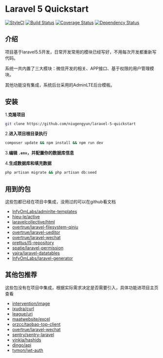 # Laravel 5 Quickstart
[![StyleCI](https://styleci.io/repos/109128127/shield?branch=master)](https://styleci.io/repos/109128127) [![Build Status](https://travis-ci.org/niugengyun/laravel-5-quickstart.svg?branch=master)](https://travis-ci.org/niugengyun/laravel-5-quickstart) [![Coverage Status](https://coveralls.io/repos/github/niugengyun/laravel-5-quickstart/badge.svg?branch=master)](https://coveralls.io/github/niugengyun/laravel-5-quickstart?branch=master) [![Dependency Status](https://www.versioneye.com/user/projects/59fdec8415f0d7004ef73040/badge.svg?style=flat-square)](https://www.versioneye.com/user/projects/59fdec8415f0d7004ef73040)

## 介绍

项目基于laravel5.5开发，日常开发常用的模块已经写好，不用每次开发都重新写代码。

系统一共内置了三大模块：微信开发的相关、APP接口、基于权限的用户管理模块。

其他功能没有集成，系统后台采用的AdminLTE后台模板。



## 安装

1.**克隆项目**

```bash
git clone https://github.com/niugengyun/laravel-5-quickstart
```

2.**进入项目根目录执行**

```bash
composer update && npm install && npm run dev
```

3.**编辑 `.env`，并配置你的数据库信息**

4.**生成数据库和填充数据**

```bash
php artisan migrate && php artisan db:seed
```



## 用到的包

这些包都已经在项目中集成，没用过的可以在github看文档


- [InfyOmLabs/adminlte-templates](https://github.com/InfyOmLabs/adminlte-templates)
- [hieu-le/active](https://github.com/letrunghieu/active)
- [laravelcollective/html](https://github.com/LaravelCollective/html)
- [overtrue/laravel-filesystem-qiniu](https://github.com/overtrue/laravel-filesystem-qiniu)
- [overtrue/laravel-ueditor](https://github.com/overtrue/laravel-ueditor)
- [overtrue/laravel-wechat](https://github.com/overtrue/laravel-wechat)
- [prettus/l5-repository](https://github.com/andersao/l5-repository)
- [spatie/laravel-permission](https://github.com/spatie/laravel-permission)
- [yajra/laravel-datatables](https://github.com/yajra/laravel-datatables)
- [InfyOmLabs/laravel-generator](https://github.com/InfyOmLabs/laravel-generator)





## 其他包推荐

这些包没有在项目中集成，根据实际需求决定是否需要引入，具体功能进项目主页查看

- [intervention/image](https://github.com/Intervention/image)
- [ixudra/curl](https://github.com/ixudra/curl)
- [league/uri](https://github.com/thephpleague/uri)
- [maatwebsite/excel](https://github.com/Maatwebsite/Laravel-Excel)
- [orzcc/taobao-top-client](https://github.com/orzcc/taobao-top-client)
- [overtrue/laravel-wechat](https://github.com/overtrue/laravel-wechat)
- [sentry/sentry-laravel](https://github.com/getsentry/sentry-laravel)
- [vinkla/hashids](https://github.com/vinkla/laravel-hashids)
- [dingo/api](https://github.com/dingo/api)
- [tymon/jwt-auth](https://github.com/tymondesigns/jwt-auth)
